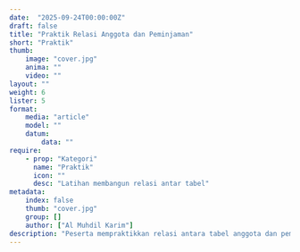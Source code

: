 ```yaml
---
date:  "2025-09-24T00:00:00Z"
draft: false
title: "Praktik Relasi Anggota dan Peminjaman"
short: "Praktik"
thumb:
    image: "cover.jpg"
    anima: ""
    video: ""
layout: ""
weight: 6
lister: 5
format:
    media: "article"
    model: ""
    datum:
        data: ""
require:
    - prop: "Kategori"
      name: "Praktik"
      icon: ""
      desc: "Latihan membangun relasi antar tabel"
metadata:
    index: false
    thumb: "cover.jpg"
    group: []
    author: ["Al Muhdil Karim"]
description: "Peserta mempraktikkan relasi antara tabel anggota dan peminjaman. Modul ini menguatkan pemahaman primary key dan foreign key melalui contoh nyata dalam sistem perpustakaan."
---
```


